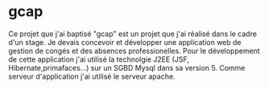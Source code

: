 # gcap
Ce projet que j'ai baptisé "gcap" est un projet que j'ai réalisé dans le cadre d'un stage.
Je devais concevoir et développer une application web de gestion de congés et des absences professionelles. 
Pour le développement de cette application j'ai utilisé la technolgie J2EE (JSF, Hibernate,primafaces...) sur un SGBD Mysql dans 
sa version 5.
Comme serveur d'application j'ai utilisé le serveur apache.
